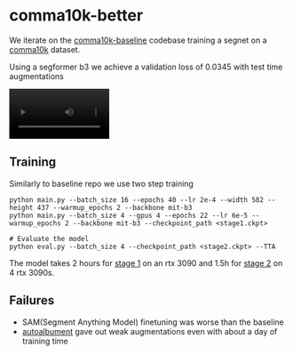 # comma10k-better

We iterate on the [comma10k-baseline](https://github.com/YassineYousfi/comma10k-baseline) codebase training a segnet on a [comma10k](https://github.com/commaai/comma10k) dataset. 

Using a segformer b3 we achieve a validation loss of 0.0345 with test time augmentations

<video src='out_A2_dob.mp4' width=180></video>

## Training 
Similarly to baseline repo we use two step training

```
python main.py --batch_size 16 --epochs 40 --lr 2e-4 --width 582 --height 437 --warmup_epochs 2 --backbone mit-b3
python main.py --batch_size 4 --gpus 4 --epochs 22 --lr 6e-5 --warmup_epochs 2 --backbone mit-b3 --checkpoint_path <stage1.ckpt>

# Evaluate the model
python eval.py --batch_size 4 --checkpoint_path <stage2.ckpt> --TTA
```

The model takes 2 hours for [stage 1](https://wandb.ai/grekiki-squad/C10k-better/runs/10h67trv) on an rtx 3090 and 1.5h for [stage 2](https://wandb.ai/grekiki-squad/C10k-better/runs/t63e7r4u) on 4 rtx 3090s.


## Failures
- SAM(Segment Anything Model) finetuning was worse than the baseline
- [autoalbument](https://albumentations.ai/docs/autoalbument/) gave out weak augmentations even with about a day of training time



